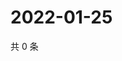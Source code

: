 # 2022-01-25

共 0 条

<!-- BEGIN WEIBO -->
<!-- 最后更新时间 Tue Jan 25 2022 17:14:19 GMT+0800 (China Standard Time) -->

<!-- END WEIBO -->
